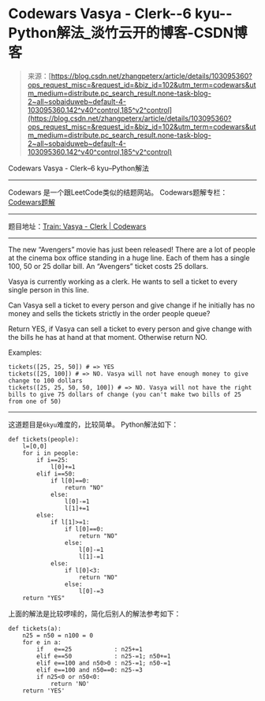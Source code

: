 <!--yml
category: codewars
date: 2022-08-13 11:41:10
-->

# Codewars Vasya - Clerk--6 kyu--Python解法_淡竹云开的博客-CSDN博客

> 来源：[https://blog.csdn.net/zhangpeterx/article/details/103095360?ops_request_misc=&request_id=&biz_id=102&utm_term=codewars&utm_medium=distribute.pc_search_result.none-task-blog-2~all~sobaiduweb~default-4-103095360.142^v40^control,185^v2^control](https://blog.csdn.net/zhangpeterx/article/details/103095360?ops_request_misc=&request_id=&biz_id=102&utm_term=codewars&utm_medium=distribute.pc_search_result.none-task-blog-2~all~sobaiduweb~default-4-103095360.142^v40^control,185^v2^control)

Codewars Vasya - Clerk–6 kyu–Python解法

* * *

Codewars 是一个跟LeetCode类似的结题网站。
Codewars题解专栏：[Codewars题解](https://zhang0peter.blog.csdn.net/category_9516538.html)

* * *

题目地址：[Train: Vasya - Clerk | Codewars](https://www.codewars.com/kata/vasya-clerk/train/python)

* * *

The new “Avengers” movie has just been released! There are a lot of people at the cinema box office standing in a huge line. Each of them has a single 100, 50 or 25 dollar bill. An “Avengers” ticket costs 25 dollars.

Vasya is currently working as a clerk. He wants to sell a ticket to every single person in this line.

Can Vasya sell a ticket to every person and give change if he initially has no money and sells the tickets strictly in the order people queue?

Return YES, if Vasya can sell a ticket to every person and give change with the bills he has at hand at that moment. Otherwise return NO.

Examples:

```
tickets([25, 25, 50]) # => YES 
tickets([25, 100]) # => NO. Vasya will not have enough money to give change to 100 dollars
tickets([25, 25, 50, 50, 100]) # => NO. Vasya will not have the right bills to give 75 dollars of change (you can't make two bills of 25 from one of 50) 
```

* * *

这道题目是`6kyu`难度的，比较简单。
Python解法如下：

```
def tickets(people):
    l=[0,0]
    for i in people:
        if i==25:
            l[0]+=1
        elif i==50:
            if l[0]==0:
                return "NO"
            else:
                l[0]-=1
                l[1]+=1
        else:
            if l[1]>=1:
                if l[0]==0:
                    return "NO"
                else:
                    l[0]-=1
                    l[1]-=1
            else:
                if l[0]<3:
                    return "NO"
                else:
                    l[0]-=3
    return "YES" 
```

上面的解法是比较啰嗦的，简化后别人的解法参考如下：

```
def tickets(a):
    n25 = n50 = n100 = 0
    for e in a:
        if   e==25            : n25+=1
        elif e==50            : n25-=1; n50+=1
        elif e==100 and n50>0 : n25-=1; n50-=1
        elif e==100 and n50==0: n25-=3
        if n25<0 or n50<0:
            return 'NO'
    return 'YES' 
```
